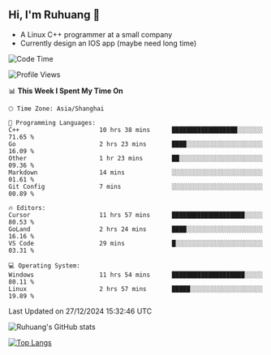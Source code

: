 ## Hi, I'm Ruhuang 👋

- A Linux C++ programmer at a small company
- Currently design an IOS app (maybe need long time)

<!--START_SECTION:waka-->
![Code Time](http://img.shields.io/badge/Code%20Time-222%20hrs%2012%20mins-blue)

![Profile Views](http://img.shields.io/badge/Profile%20Views-0-blue)

📊 **This Week I Spent My Time On** 

```text
🕑︎ Time Zone: Asia/Shanghai

💬 Programming Languages: 
C++                      10 hrs 38 mins      ██████████████████░░░░░░░   71.65 % 
Go                       2 hrs 23 mins       ████░░░░░░░░░░░░░░░░░░░░░   16.09 % 
Other                    1 hr 23 mins        ██░░░░░░░░░░░░░░░░░░░░░░░   09.36 % 
Markdown                 14 mins             ░░░░░░░░░░░░░░░░░░░░░░░░░   01.61 % 
Git Config               7 mins              ░░░░░░░░░░░░░░░░░░░░░░░░░   00.89 % 

🔥 Editors: 
Cursor                   11 hrs 57 mins      ████████████████████░░░░░   80.53 % 
GoLand                   2 hrs 24 mins       ████░░░░░░░░░░░░░░░░░░░░░   16.16 % 
VS Code                  29 mins             █░░░░░░░░░░░░░░░░░░░░░░░░   03.31 % 

💻 Operating System: 
Windows                  11 hrs 54 mins      ████████████████████░░░░░   80.11 % 
Linux                    2 hrs 57 mins       █████░░░░░░░░░░░░░░░░░░░░   19.89 % 
```


 Last Updated on 27/12/2024 15:32:46 UTC
<!--END_SECTION:waka-->

![Ruhuang's GitHub stats](https://github-readme-stats.vercel.app/api?username=ruhuang2001&count_private=true&hide_title=true&show_icons=true&theme=vue)

[![Top Langs](https://github-readme-stats.vercel.app/api/top-langs/?username=ruhuang2001&layout=compact)](https://github.com/anuraghazra/github-readme-stats)
